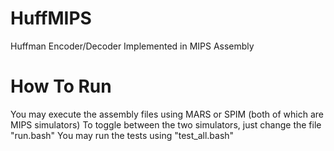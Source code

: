 HuffMIPS
========

Huffman Encoder/Decoder Implemented in MIPS Assembly

How To Run
==========
You may execute the assembly files using MARS or SPIM (both of which are MIPS simulators)
To toggle between the two simulators, just change the file "run.bash"
You may run the tests using "test_all.bash"

